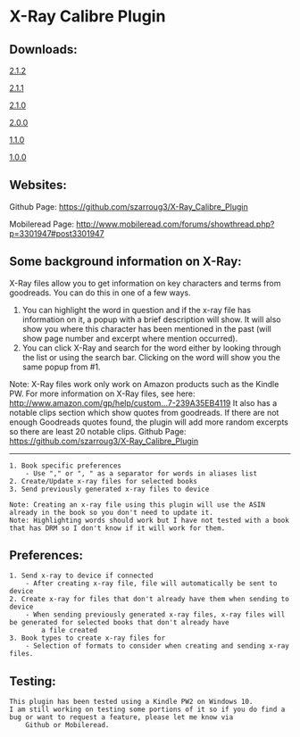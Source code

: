 # X-Ray Calibre Plugin
Downloads:
----------------------------------------------------------------------------------------------------------------------------------
[2.1.2](https://github.com/szarroug3/X-Ray_Calibre_Plugin/blob/master/Versions/xray_creator_calibre_plugin_2_1_2.zip?raw=true)

[2.1.1](https://github.com/szarroug3/X-Ray_Calibre_Plugin/blob/master/Versions/xray_creator_calibre_plugin_2_1_1.zip?raw=true)

[2.1.0](https://github.com/szarroug3/X-Ray_Calibre_Plugin/blob/master/Versions/xray_creator_calibre_plugin_2_1_0.zip?raw=true)

[2.0.0](https://github.com/szarroug3/X-Ray_Calibre_Plugin/blob/master/Versions/xray_creator_calibre_plugin_2_0_0.zip?raw=true)

[1.1.0](https://github.com/szarroug3/X-Ray_Calibre_Plugin/blob/master/Versions/xray_creator_calibre_plugin_1_1_0.zip?raw=true)

[1.0.0](https://github.com/szarroug3/X-Ray_Calibre_Plugin/blob/master/Versions/xray_creator_calibre_plugin_1_0_0.zip?raw=true)

Websites:
----------------------------------------------------------------------------------------------------------------------------------
Github Page: https://github.com/szarroug3/X-Ray_Calibre_Plugin

Mobileread Page: http://www.mobileread.com/forums/showthread.php?p=3301947#post3301947

Some background information on X-Ray:
----------------------------------------------------------------------------------------------------------------------------------
X-Ray files allow you to get information on key characters and terms from goodreads. You can do this in one of a few ways.
1. You can highlight the word in question and if the x-ray file has information on it, a popup with a brief description will
	show. It will also show you where this character has been mentioned in the past (will show page number and excerpt where
	mention occurred).
2. You can click X-Ray and search for the word either by looking through the list or using the search bar. Clicking on the word
	will show you the same popup from #1.

Note: X-Ray files work only work on Amazon products such as the Kindle PW. For more information on X-Ray files, see here:
	http://www.amazon.com/gp/help/custom...7-239A35EB4119
It also has a notable clips section which show quotes from goodreads. If there are not enough Goodreads quotes found, the plugin
	will add more random excerpts so there are least 20 notable clips.
Github Page: https://github.com/szarroug3/X-Ray_Calibre_Plugin

----------------------------------------------------------------------------------------------------------------------------------
	1. Book specific preferences
		- Use "," or ", " as a separator for words in aliases list
	2. Create/Update x-ray files for selected books
	3. Send previously generated x-ray files to device

	Note: Creating an x-ray file using this plugin will use the ASIN already in the book so you don't need to update it.
	Note: Highlighting words should work but I have not tested with a book that has DRM so I don't know if it will work for them.

Preferences:
----------------------------------------------------------------------------------------------------------------------------------
	1. Send x-ray to device if connected
		- After creating x-ray file, file will automatically be sent to device
	2. Create x-ray for files that don't already have them when sending to device
		- When sending previously generated x-ray files, x-ray files will be generated for selected books that don't already have
			a file created
	3. Book types to create x-ray files for
		- Selection of formats to consider when creating and sending x-ray files.

Testing:
----------------------------------------------------------------------------------------------------------------------------------
	This plugin has been tested using a Kindle PW2 on Windows 10.
	I am still working on testing some portions of it so if you do find a bug or want to request a feature, please let me know via
		Github or Mobileread.

